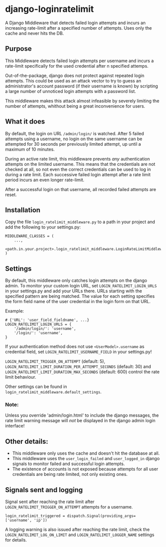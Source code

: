 # django-loginratelimit

A Django Middleware that detects failed login attempts and incurs an increasing rate-limit after a specified number of attempts. Uses only the cache and never hits the DB.


## Purpose

This Middleware detects failed login attempts per username and incurs a rate-limit specifically for the used credential after n specified attemps.

Out-of-the-package, django does not protect against repeated login attempts. This could be used as an attack vector to try to guess an administrator's account password (if their username is known) by scripting a large number of unnoticed login attempts with a password list. 

This middleware makes this attack almost infeasible by severely limiting the number of attempts, whithout being a great inconvenience for users.

## What it does

By default, the login on URL `/admin/login/` is watched. After 5 failed attempts using a username, no login on the same username can be attempted for 30 seconds per previously limited attempt, up until a maximum of 10 minutes.

During an active rate limit, this middleware prevents *any* authentication attempts on the limited username. This means that the credentials are not checked at all, so not even the correct credentials can be used to log in during a rate limit. Each successive failed login attempt after a rate limit period incurs an even longer rate-limit.
 
After a successful login on that username, all recorded failed attempts are reset.

## Installation

Copy the file `login_ratelimit_middleware.py` to a path in your project and add the following to your settings.py:

```
MIDDLEWARE_CLASSES = (
    ...,
    <path.in.your.project>.login_ratelimit_middleware.LoginRateLimitMiddleware,
)
```

## Settings

By default, this middleware only catches login attempts on the django admin. To monitor your custom login URL, set `LOGIN_RATELIMIT_LOGIN_URLS` in your settings.py and add your URLs there. URLs starting with the specified pattern are being matched. The value for each setting specifies the form field name of the user credential in the login form on that URL.

Example:

```
# {'URL': 'user_field_fieldname', ...}
LOGIN_RATELIMIT_LOGIN_URLS = {
    '/admin/login/': 'username',
    '/login/': 'username',
}
```

If your authentication method does not use `<UserModel>.username` as credential field, set `LOGIN_RATELIMIT_USERNAME_FIELD` in your settings.py!

`LOGIN_RATELIMIT_TRIGGER_ON_ATTEMPT` (default: 5), `LOGIN_RATELIMIT_LIMIT_DURATION_PER_ATTEMPT_SECONDS` (default: 30) and `LOGIN_RATELIMIT_LIMIT_DURATION_MAX_SECONDS` (default: 600) control the rate limit behaviour.

Other settings can be found in `login_ratelimit_middleware.default_settings`.

### Note: 

Unless you override 'admin/login.html' to include the django messages, the rate limit warning message will *not* be displayed in the django admin login interface!

## Other details:

* This middleware only uses the cache and doesn't hit the database at all.
* This middleware uses the `user_login_failed` and `user_logged_in` django signals to monitor failed and successful login attempts.
* The existence of accounts is not exposed because attempts for all user credentials are being rate limited, not only existing ones.

## Signals sent and logging

Signal sent after reaching the rate limit after `LOGIN_RATELIMIT_TRIGGER_ON_ATTEMPT` attempts for a username.

```
login_ratelimit_triggered = dispatch.Signal(providing_args=['username', 'ip'])
```

A logging warning is also issued after reaching the rate limit, check the `LOGIN_RATELIMIT_LOG_ON_LIMIT` and `LOGIN_RATELIMIT_LOGGER_NAME` settings for details.
